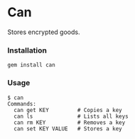 # Can

Stores encrypted goods.


### Installation

    gem install can


### Usage

    $ can
    Commands:
      can get KEY         # Copies a key
      can ls              # Lists all keys
      can rm KEY          # Removes a key
      can set KEY VALUE   # Stores a key

